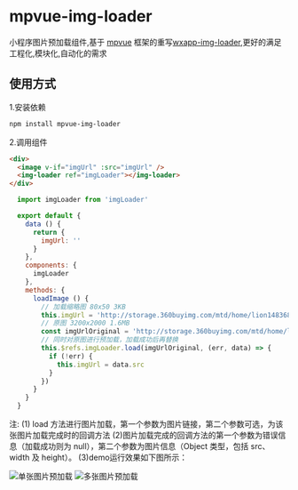 # mpvue-img-loader

小程序图片预加载组件,基于 [mpvue](https://github.com/Meituan-Dianping/mpvue) 框架的重写[wxapp-img-loader](https://github.com/o2team/wxapp-img-loader),更好的满足工程化,模块化,自动化的需求

## 使用方式
1.安装依赖

``` bash
npm install mpvue-img-loader
```

2.调用组件

``` html
<div>
  <image v-if="imgUrl" :src="imgUrl" />
  <img-loader ref="imgLoader"></img-loader>
</div>
```

``` javascript
  import imgLoader from 'imgLoader'

  export default {
    data () {
      return {
        imgUrl: ''
      }
    },
    components: {
      imgLoader
    },
    methods: {
      loadImage () {
        // 加载缩略图 80x50 3KB
        this.imgUrl = 'http://storage.360buyimg.com/mtd/home/lion1483683731203.jpg'
        // 原图 3200x2000 1.6MB
        const imgUrlOriginal = 'http://storage.360buyimg.com/mtd/home/lion1483624894660.jpg'
        // 同时对原图进行预加载，加载成功后再替换
        this.$refs.imgLoader.load(imgUrlOriginal, (err, data) => {
          if (!err) {
            this.imgUrl = data.src
          }
        })
      }
    }
  }
```

注:
(1) load 方法进行图片加载，第一个参数为图片链接，第二个参数可选，为该张图片加载完成时的回调方法
(2)图片加载完成的回调方法的第一个参数为错误信息（加载成功则为 null），第二个参数为图片信息（Object 类型，包括 src、width 及 height）。
(3)demo运行效果如下图所示：

![单张图片预加载](http://storage.360buyimg.com/mtd/home/single-img-load1483686270312.gif)
![多张图片预加载](http://storage.360buyimg.com/mtd/home/multi-img-load1483686388552.gif)
